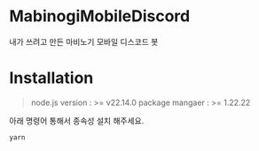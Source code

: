 # MabinogiMobileDiscord
내가 쓰려고 만든 마비노기 모바일 디스코드 봇

# Installation

> node.js version :  >= v22.14.0
> package mangaer :  >= 1.22.22

아래 명령어 통해서 종속성 설치 해주세요.
``` bash
yarn
```

